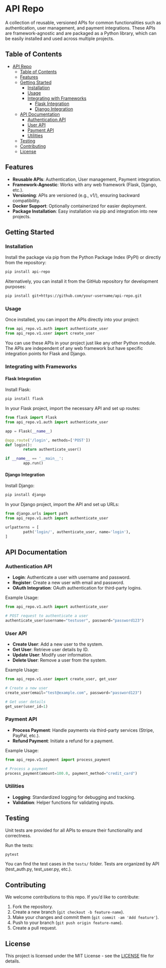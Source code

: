 # API Repo

A collection of reusable, versioned APIs for common functionalities such as authentication, user management, and payment integrations. These APIs are framework-agnostic and are packaged as a Python library, which can be easily installed and used across multiple projects.

## Table of Contents
- [API Repo](#api-repo)
  - [Table of Contents](#table-of-contents)
  - [Features](#features)
  - [Getting Started](#getting-started)
    - [Installation](#installation)
    - [Usage](#usage)
    - [Integrating with Frameworks](#integrating-with-frameworks)
      - [Flask Integration](#flask-integration)
      - [Django Integration](#django-integration)
  - [API Documentation](#api-documentation)
    - [Authentication API](#authentication-api)
    - [User API](#user-api)
    - [Payment API](#payment-api)
    - [Utilities](#utilities)
  - [Testing](#testing)
  - [Contributing](#contributing)
  - [License](#license)

## Features
- **Reusable APIs**: Authentication, User management, Payment integration.
- **Framework-Agnostic**: Works with any web framework (Flask, Django, etc.).
- **Versioning**: APIs are versioned (e.g., v1/), ensuring backward compatibility.
- **Docker Support**: Optionally containerized for easier deployment.
- **Package Installation**: Easy installation via pip and integration into new projects.

## Getting Started

### Installation
Install the package via pip from the Python Package Index (PyPI) or directly from the repository:

```bash
pip install api-repo
```

Alternatively, you can install it from the GitHub repository for development purposes:

```bash
pip install git+https://github.com/your-username/api-repo.git
```

### Usage
Once installed, you can import the APIs directly into your project:

```python
from api_repo.v1.auth import authenticate_user
from api_repo.v1.user import create_user
```

You can use these APIs in your project just like any other Python module. The APIs are independent of any web framework but have specific integration points for Flask and Django.

### Integrating with Frameworks

#### Flask Integration
Install Flask:

```bash
pip install flask
```

In your Flask project, import the necessary API and set up routes:

```python
from flask import Flask
from api_repo.v1.auth import authenticate_user

app = Flask(__name__)

@app.route('/login', methods=['POST'])
def login():
        return authenticate_user()

if __name__ == '__main__':
        app.run()
```

#### Django Integration
Install Django:

```bash
pip install django
```

In your Django project, import the API and set up URLs:

```python
from django.urls import path
from api_repo.v1.auth import authenticate_user

urlpatterns = [
        path('login/', authenticate_user, name='login'),
]
```

## API Documentation

### Authentication API
- **Login**: Authenticate a user with username and password.
- **Register**: Create a new user with email and password.
- **OAuth Integration**: OAuth authentication for third-party logins.

Example Usage:

```python
from api_repo.v1.auth import authenticate_user

# POST request to authenticate a user
authenticate_user(username="testuser", password="password123")
```

### User API
- **Create User**: Add a new user to the system.
- **Get User**: Retrieve user details by ID.
- **Update User**: Modify user information.
- **Delete User**: Remove a user from the system.

Example Usage:

```python
from api_repo.v1.user import create_user, get_user

# Create a new user
create_user(email="test@example.com", password="password123")

# Get user details
get_user(user_id=1)
```

### Payment API
- **Process Payment**: Handle payments via third-party services (Stripe, PayPal, etc.).
- **Refund Payment**: Initiate a refund for a payment.

Example Usage:

```python
from api_repo.v1.payment import process_payment

# Process a payment
process_payment(amount=100.0, payment_method="credit_card")
```

### Utilities
- **Logging**: Standardized logging for debugging and tracking.
- **Validation**: Helper functions for validating inputs.

## Testing
Unit tests are provided for all APIs to ensure their functionality and correctness.

Run the tests:

```bash
pytest
```

You can find the test cases in the `tests/` folder. Tests are organized by API (test_auth.py, test_user.py, etc.).

## Contributing
We welcome contributions to this repo. If you’d like to contribute:

1. Fork the repository.
2. Create a new branch (`git checkout -b feature-name`).
3. Make your changes and commit them (`git commit -am 'Add feature'`).
4. Push to your branch (`git push origin feature-name`).
5. Create a pull request.

## License
This project is licensed under the MIT License - see the [LICENSE](LICENSE) file for details.